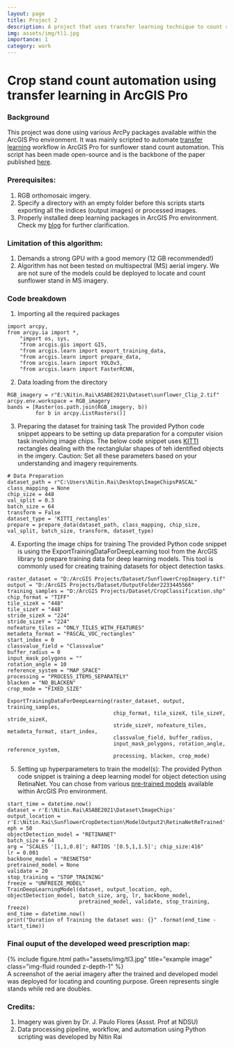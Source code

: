 ```yaml
---
layout: page
title: Project 2
description: A project that uses transfer learning technique to count sunflower stands in drone-acquired imagery
img: assets/img/tl1.jpg
importance: 1
category: work
---
```


# Crop stand count automation using transfer learning in ArcGIS Pro

### Background

This project was done using various ArcPy packages available within the ArcGIS Pro environment. It was mainly scripted to automate [transfer learning](https://pro.arcgis.com/en/pro-app/latest/tool-reference/image-analyst/train-deep-learning-model.htm) workflow in ArcGIS Pro for sunflower stand count automation. This script has been made open-source and is the backbone of the paper published [here](https://elibrary.asabe.org/abstract.asp?aid=52515). 

### Prerequisites:

1. RGB orthomosaic imgery.
2. Specify a directory with an empty folder before this scripts starts exporting all the indices (output images) or processed images.
3. Properly installed deep learning packages in ArcGIS Pro environment. Check my [blog](https://nitin-dominic.github.io/NR/blog/2020/ArcGISPro/) for further clarification.

### Limitation of this algorithm:

1. Demands a strong GPU with a good memory (12 GB recommended!)
2. Algorithm has not been tested on multispectral (MS) aerial imgery. We are not sure of the models could be deployed to locate and count sunflower stand in MS imagery. 

### Code breakdown
1. Importing all the required packages
```
import arcpy,
from arcpy.ia import *,
    "import os, sys,
    "from arcgis.gis import GIS,
    "from arcgis.learn import export_training_data,
    "from arcgis.learn import prepare_data,
    "from arcgis.learn import YOLOv3,
    "from arcgis.learn import FasterRCNN,
```
2. Data loading from the directory
```
RGB_imagery = r"E:\Nitin.Rai\ASABE2021\Dataset\sunflower_Clip_2.tif"
arcpy.env.workspace = RGB_imagery
bands = [Raster(os.path.join(RGB_imagery, b))
         for b in arcpy.ListRasters()]
```
3. Preparing the dataset for training task
The provided Python code snippet appears to be setting up data preparation for a computer vision task involving image chips. The below code snippet uses [KITTI](https://www.cvlibs.net/datasets/kitti/) rectangles dealing with the rectanglular shapes of teh identified objects in the imgery. Caution: Set all these parameters based on your understanding and imagery requirements.
```
# Data Preparation
dataset_path = r"C:\Users\Nitin.Rai\Desktop\ImageChipsPASCAL"
class_mapping = None
chip_size = 448
val_split = 0.3
batch_size = 64
transform = False
dataset_type = 'KITTI_rectangles'
prepare = prepare_data(dataset_path, class_mapping, chip_size, val_split, batch_size, transform, dataset_type)

```
4. Exporting the image chips for training
The provided Python code snippet is using the ExportTrainingDataForDeepLearning tool from the ArcGIS library to prepare training data for deep learning models. This tool is commonly used for creating training datasets for object detection tasks.
```
raster_dataset = "D:/ArcGIS Projects/Dataset/SunflowerCropImagery.tif"
output = "D:/ArcGIS Projects/Dataset/OutputFolder2233445566"
training_samples = "D:/ArcGIS Projects/Dataset/CropClassification.shp"
chip_format = "TIFF"
tile_sizeX = "448"
tile_sizeY = "448"
stride_sizeX = "224"
stride_sizeY = "224"
nofeature_tiles = "ONLY_TILES_WITH_FEATURES"
metadeta_format = "PASCAL_VOC_rectangles"
start_index = 0
classvalue_field = "Classvalue"
buffer_radius = 0
input_mask_polygons = ""
rotation_angle = 10
reference_system = "MAP_SPACE"
processing = "PROCESS_ITEMS_SEPARATELY"
blacken = "NO_BLACKEN"
crop_mode = "FIXED_SIZE"

ExportTrainingDataForDeepLearning(raster_dataset, output, training_samples,
                                  chip_format, tile_sizeX, tile_sizeY, stride_sizeX,
                                  stride_sizeY, nofeature_tiles, metadeta_format, start_index, 
                                  classvalue_field, buffer_radius, 
                                  input_mask_polygons, rotation_angle, reference_system,
                                  processing, blacken, crop_mode)
```


5. Setting up hyperparameters to train the model(s):
The provided Python code snippet is training a deep learning model for object detection using RetinaNet. You can chose from various [pre-trained models](https://www.esri.com/en-us/arcgis/deep-learning-models) available within ArcGIS Pro environment. 

```
start_time = datetime.now()
dataset = r'E:\Nitin.Rai\ASABE2021\Dataset\ImageChips'
output_location = r'E:\Nitin.Rai\SunflowerCropDetection\ModelOutput2\RetinaNetReTrained'
eph = 50
objectDetection_model = "RETINANET"
batch_size = 64
arg = "SCALES '[1,1,0.8]'; RATIOS '[0.5,1,1.5]'; chip_size:416"
lr = 0.001
backbone_model = "RESNET50"
pretrained_model = None
validate = 20
stop_training = "STOP_TRAINING"
freeze = "UNFREEZE_MODEL"
TrainDeepLearningModel(dataset, output_location, eph, objectDetection_model, batch_size, arg, lr, backbone_model,
                       pretrained_model, validate, stop_training, freeze)
end_time = datetime.now()
print("Duration of Training the dataset was: {}" .format(end_time - start_time))
```

### Final ouput of the developed weed prescription map: 

<div class="row">
    <div class="col-sm mt-3 mt-md-0">
        {% include figure.html path="assets/img/tl3.jpg" title="example image" class="img-fluid rounded z-depth-1" %}
    </div>
</div>
<div class="caption">
    A screenshot of the aerial imagery after the trained and developed model was deployed for locating and counting purpose. Green represents single stands while red are doubles.
</div>

### Credits:

1. Imagery was given by Dr. J. Paulo Flores (Assst. Prof at NDSU)
2. Data processing pipeline, workflow, and automation using Python scripting was developed by Nitin Rai
